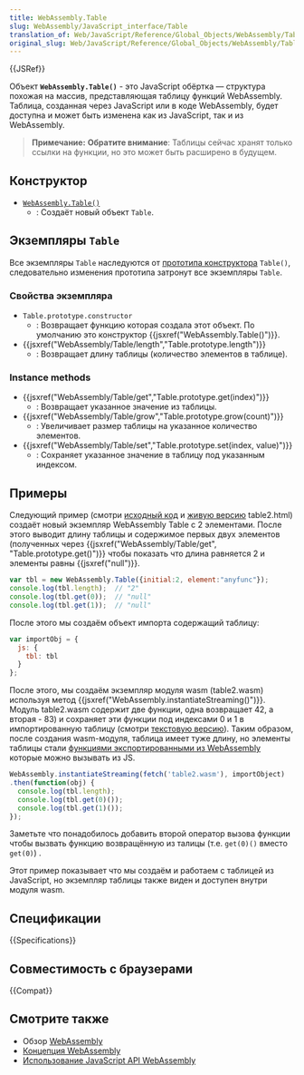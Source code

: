 ```yaml
---
title: WebAssembly.Table
slug: WebAssembly/JavaScript_interface/Table
translation_of: Web/JavaScript/Reference/Global_Objects/WebAssembly/Table
original_slug: Web/JavaScript/Reference/Global_Objects/WebAssembly/Table
---
```


{{JSRef}}

Объект **`WebAssembly.Table()`** - это JavaScript обёртка — структура похожая на массив, представляющая таблицу функций WebAssembly. Таблица, созданная через JavaScript или в коде WebAssembly, будет доступна и может быть изменена как из JavaScript, так и из WebAssembly.

> **Примечание:** **Обратите внимание**: Таблицы сейчас хранят только ссылки на функции, но это может быть расширено в будущем.

## Конструктор

- [`WebAssembly.Table()`](/en-US/docs/Web/JavaScript/Reference/Global_Objects/WebAssembly/Table/Table)
  - : Создаёт новый объект `Table`.

## Экземпляры `Table`

Все экземпляры `Table` наследуются от [прототипа конструктора](/ru/docs/Web/JavaScript/Reference/Global_Objects/WebAssembly/Table/prototype) `Table()`, следовательно изменения прототипа затронут все экземпляры `Table`.

### Свойства экземпляра

- `Table.prototype.constructor`
  - : Возвращает функцию которая создала этот объект. По умолчанию это конструктор {{jsxref("WebAssembly.Table()")}}.
- {{jsxref("WebAssembly/Table/length","Table.prototype.length")}}
  - : Возвращает длину таблицы (количество элементов в таблице).

### Instance methods

- {{jsxref("WebAssembly/Table/get","Table.prototype.get(index)")}}
  - : Возвращает указанное значение из таблицы.
- {{jsxref("WebAssembly/Table/grow","Table.prototype.grow(count)")}}
  - : Увеличивает размер таблицы на указанное количество элементов.
- {{jsxref("WebAssembly/Table/set","Table.prototype.set(index, value)")}}
  - : Сохраняет указанное значение в таблицу под указанным индексом.

## Примеры

Следующий пример (смотри [исходный код](https://github.com/mdn/webassembly-examples/blob/master/js-api-examples/table2.html) и [живую версию](https://mdn.github.io/webassembly-examples/js-api-examples/table2.html) table2.html) создаёт новый экземпляр WebAssembly Table с 2 элементами. После этого выводит длину таблицы и содержимое первых двух элементов (полученных через {{jsxref("WebAssembly/Table/get", "Table.prototype.get()")}} чтобы показать что длина равняется 2 и элементы равны {{jsxref("null")}}.

```js
var tbl = new WebAssembly.Table({initial:2, element:"anyfunc"});
console.log(tbl.length);  // "2"
console.log(tbl.get(0));  // "null"
console.log(tbl.get(1));  // "null"
```

После этого мы создаём объект импорта содержащий таблицу:

```js
var importObj = {
  js: {
    tbl: tbl
  }
};
```

После этого, мы создаём экземпляр модуля wasm (table2.wasm) используя метод {{jsxref("WebAssembly.instantiateStreaming()")}}. Модуль table2.wasm содержит две функции, одна возвращает 42, а вторая - 83) и сохраняет эти функции под индексами 0 и 1 в импортированную таблицу (смотри [текстовую версию](https://github.com/mdn/webassembly-examples/blob/master/js-api-examples/table2.wat)). Таким образом, после создания wasm-модуля, таблица имеет туже длину, но элементы таблицы стали [функциями экспортированными из WebAssembly](/ru/docs/WebAssembly/Exported_functions) которые можно вызывать из JS.

```js
WebAssembly.instantiateStreaming(fetch('table2.wasm'), importObject)
.then(function(obj) {
  console.log(tbl.length);
  console.log(tbl.get(0)());
  console.log(tbl.get(1)());
});
```

Заметьте что понадобилось добавить второй оператор вызова функции чтобы вызвать функцию возвращённую из талицы (т.е. `get(0)()` вместо `get(0)`) .

Этот пример показывает что мы создаём и работаем с таблицей из JavaScript, но экземпляр таблицы также виден и доступен внутри модуля wasm.

## Спецификации

{{Specifications}}

## Совместимость с браузерами

{{Compat}}

## Смотрите также

- Обзор [WebAssembly](/ru/docs/WebAssembly)
- [Концепция WebAssembly](/ru/docs/WebAssembly/Concepts)
- [Использование JavaScript API WebAssembly](/ru/docs/WebAssembly/Using_the_JavaScript_API)
